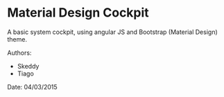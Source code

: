 # Material Design Cockpit
A basic system cockpit, using angular JS and Bootstrap (Material Design) theme.

Authors:
* Skeddy
* Tiago

Date: 04/03/2015